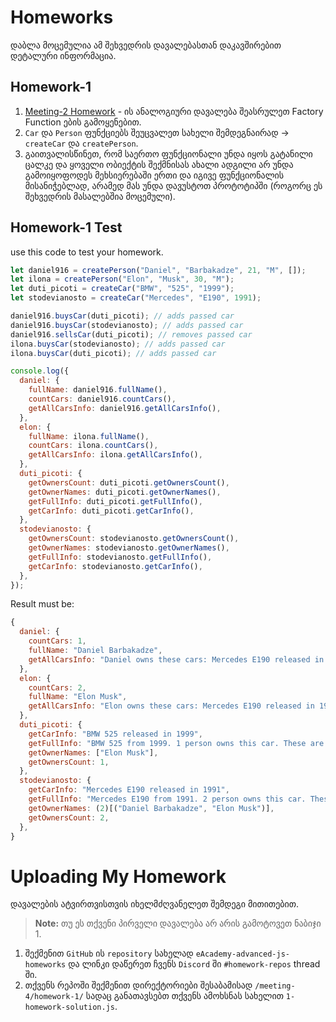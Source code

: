 # Homeworks

დაბლა მოცემულია ამ შეხვედრის დავალებასთან დაკავშირებით დეტალური ინფორმაცია.

## Homework-1

1. [Meeting-2 Homework](https://github.com/DanielBarbakadze/Advanced-JS-and-React-Basics/blob/master/Meeting-2/homework/README.MD) - ის ანალოგიური დავალება შეასრულეთ Factory Function ების გამოყენებით.
2. `Car` და `Person` ფუნქციებს შეუცვალეთ სახელი შემდეგნაირად -> `createCar` და `createPerson`.
3. გაითვალისწინეთ, რომ საერთო ფუნქციონალი უნდა იყოს გატანილი ცალკე და ყოველი ობიექტის შექმნისას ახალი ადგილი არ უნდა გამოიყოფოდეს მეხსიერებაში ერთი და იგივე ფუნქციონალის მისანიჭებლად, არამედ მას უნდა დავუსტოთ პროტოტიპში (როგორც ეს შეხვედრის მასალებშია მოცემული).


## Homework-1 Test

use this code to test your homework.

```js
let daniel916 = createPerson("Daniel", "Barbakadze", 21, "M", []);
let ilona = createPerson("Elon", "Musk", 30, "M");
let duti_picoti = createCar("BMW", "525", "1999");
let stodevianosto = createCar("Mercedes", "E190", 1991);

daniel916.buysCar(duti_picoti); // adds passed car
daniel916.buysCar(stodevianosto); // adds passed car
daniel916.sellsCar(duti_picoti); // removes passed car
ilona.buysCar(stodevianosto); // adds passed car
ilona.buysCar(duti_picoti); // adds passed car

console.log({
  daniel: {
    fullName: daniel916.fullName(),
    countCars: daniel916.countCars(),
    getAllCarsInfo: daniel916.getAllCarsInfo(),
  },
  elon: {
    fullName: ilona.fullName(),
    countCars: ilona.countCars(),
    getAllCarsInfo: ilona.getAllCarsInfo(),
  },
  duti_picoti: {
    getOwnersCount: duti_picoti.getOwnersCount(),
    getOwnerNames: duti_picoti.getOwnerNames(),
    getFullInfo: duti_picoti.getFullInfo(),
    getCarInfo: duti_picoti.getCarInfo(),
  },
  stodevianosto: {
    getOwnersCount: stodevianosto.getOwnersCount(),
    getOwnerNames: stodevianosto.getOwnerNames(),
    getFullInfo: stodevianosto.getFullInfo(),
    getCarInfo: stodevianosto.getCarInfo(),
  },
});

```

Result must be:

```js
{
  daniel: {
    countCars: 1,
    fullName: "Daniel Barbakadze",
    getAllCarsInfo: "Daniel owns these cars: Mercedes E190 released in 1991.",
  },
  elon: {
    countCars: 2,
    fullName: "Elon Musk",
    getAllCarsInfo: "Elon owns these cars: Mercedes E190 released in 1991, BMW 525 released in 1999.",
  },
  duti_picoti: {
    getCarInfo: "BMW 525 released in 1999",
    getFullInfo: "BMW 525 from 1999. 1 person owns this car. These are - Elon Musk.",
    getOwnerNames: ["Elon Musk"],
    getOwnersCount: 1,
  },
  stodevianosto: {
    getCarInfo: "Mercedes E190 released in 1991",
    getFullInfo: "Mercedes E190 from 1991. 2 person owns this car. These are - Daniel Barbakadze, Elon Musk.",
    getOwnerNames: (2)[("Daniel Barbakadze", "Elon Musk")],
    getOwnersCount: 2,
  },
}
```

# Uploading My Homework

დავალების ატვირთვისთვის იხელმძღვანელეთ შემდეგი მითითებით.

> **Note:** თუ ეს თქვენი პირველი დავალება არ არის გამოტოვეთ ნაბიჯი 1.

1. შექმენით `GitHub` ის `repository` სახელად `eAcademy-advanced-js-homeworks` და ლინკი დაწერეთ ჩვენს `Discord` ში `#homework-repos` thread ში.
2. თქვენს რეპოში შექმენით დირექტორიები შესაბამისად `/meeting-4/homework-1/` სადაც განათავსებთ თქვენს ამოხსნას სახელით `1-homework-solution.js`.

